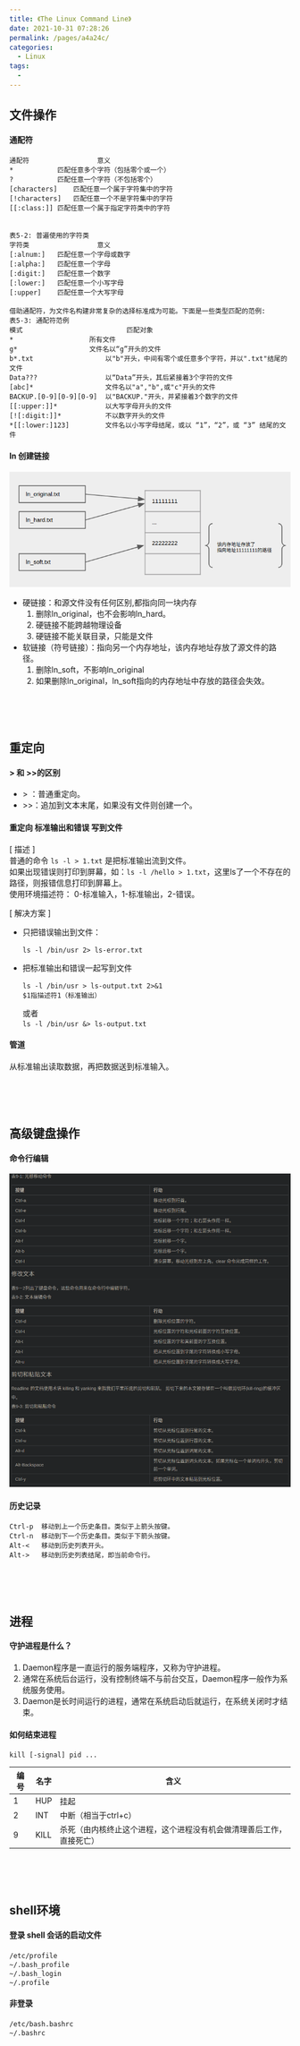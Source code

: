 ```yaml
---
title: 《The Linux Command Line》
date: 2021-10-31 07:28:26
permalink: /pages/a4a24c/
categories:
  - Linux
tags:
  - 
---
```

## 文件操作
#### 通配符
```
通配符	                意义
*	        匹配任意多个字符（包括零个或一个）
?	        匹配任意一个字符（不包括零个）
[characters]	匹配任意一个属于字符集中的字符
[!characters]	匹配任意一个不是字符集中的字符
[[:class:]]	匹配任意一个属于指定字符类中的字符


表5-2: 普遍使用的字符类
字符类	                意义
[:alnum:]	匹配任意一个字母或数字
[:alpha:]	匹配任意一个字母
[:digit:]	匹配任意一个数字
[:lower:]	匹配任意一个小写字母
[:upper]	匹配任意一个大写字母

借助通配符，为文件名构建非常复杂的选择标准成为可能。下面是一些类型匹配的范例:
表5-3: 通配符范例
模式	                        匹配对象
*	                所有文件
g*	                文件名以“g”开头的文件
b*.txt	                以"b"开头，中间有零个或任意多个字符，并以".txt"结尾的文件
Data???	                以“Data”开头，其后紧接着3个字符的文件
[abc]*	                文件名以"a","b",或"c"开头的文件
BACKUP.[0-9][0-9][0-9]	以"BACKUP."开头，并紧接着3个数字的文件
[[:upper:]]*	        以大写字母开头的文件
[![:digit:]]*	        不以数字开头的文件
*[[:lower:]123]	        文件名以小写字母结尾，或以 “1”，“2”，或 “3” 结尾的文件
```
#### ln 创建链接
![](../.vuepress/public/assets/Linux_001.png)

- 硬链接：和源文件没有任何区别,都指向同一块内存
    1. 删除ln_original，也不会影响ln_hard。  
    2. 硬链接不能跨越物理设备
    3. 硬链接不能关联目录，只能是文件
- 软链接（符号链接）：指向另一个内存地址，该内存地址存放了源文件的路径。
    1. 删除ln_soft，不影响ln_original
    2. 如果删除ln_original，ln_soft指向的内存地址中存放的路径会失效。

<br><br><br>

## 重定向
#### \> 和 \>>的区别
- \> ：普通重定向。
- \>>：追加到文本末尾，如果没有文件则创建一个。  

#### 重定向 标准输出和错误 写到文件
[ 描述 ]  
普通的命令 `ls -l > 1.txt` 是把标准输出流到文件。  
如果出现错误则打印到屏幕，如：`ls -l /hello > 1.txt`，这里ls了一个不存在的路径，则报错信息打印到屏幕上。  
使用环境描述符： 0-标准输入，1-标准输出，2-错误。  

[ 解决方案 ]
- 只把错误输出到文件：  
    ```
    ls -l /bin/usr 2> ls-error.txt
    ```
- 把标准输出和错误一起写到文件  
    ```
    ls -l /bin/usr > ls-output.txt 2>&1
    $1指描述符1（标准输出）
    ```
    或者  
    `ls -l /bin/usr &> ls-output.txt`
#### 管道
从标准输出读取数据，再把数据送到标准输入。

<br><br><br>

## 高级键盘操作
#### 命令行编辑
![](../.vuepress/public/assets/Linux_002.png)
#### 历史记录
```
Ctrl-p	移动到上一个历史条目。类似于上箭头按键。
Ctrl-n	移动到下一个历史条目。类似于下箭头按键。
Alt-<	移动到历史列表开头。
Alt->	移动到历史列表结尾，即当前命令行。
```

<br><br><br>

## 进程
#### 守护进程是什么？
1. Daemon程序是一直运行的服务端程序，又称为守护进程。  
2. 通常在系统后台运行，没有控制终端不与前台交互，Daemon程序一般作为系统服务使用。  
3. Daemon是长时间运行的进程，通常在系统启动后就运行，在系统关闭时才结束。

#### 如何结束进程
```
kill [-signal] pid ...
```
|编号|名字|含义|  
|----|----|---------------------------------------------------|
|1|HUP|挂起|
|2|INT|中断（相当于ctrl+c）|
|9|KILL|杀死（由内核终止这个进程，这个进程没有机会做清理善后工作，直接死亡）|

<br><br><br>

## shell环境
#### 登录 shell 会话的启动文件
```
/etc/profile	
~/.bash_profile	
~/.bash_login	
~/.profile
```
#### 非登录
```
/etc/bash.bashrc
~/.bashrc
```
